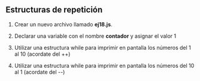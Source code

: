 ## Estructuras de repetición

1) Crear un nuevo archivo llamado **ej18.js**.

2) Declarar una variable con el nombre **contador** y asignar el valor 1

3) Utilizar una estructura while para imprimir en pantalla los números del 1 al 10 (acordate del ++)

4) Utilizar una estructura while para imprimir en pantalla los números del 10 al 1 (acordate del --)
